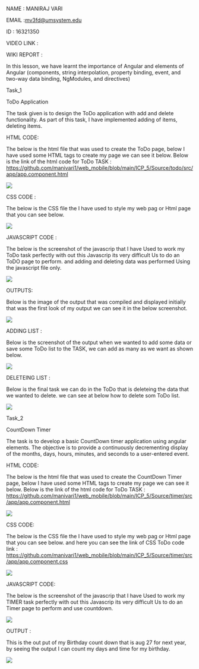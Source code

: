 NAME : MANIRAJ VARI

EMAIL :mv3fd@umsystem.edu

ID : 16321350

VIDEO LINK :

WIKI REPORT :


In this lesson, we have learnt the importance of Angular and elements of Angular (components, string interpolation, property binding, event, and two-way data binding, NgModules, and directives)

Task_1

ToDo Application

The task given is to design the ToDo application with add and delete functionality. As part of this task, I have implemented adding of items, deleting items.

HTML CODE:

 The below is the html file that was used to create the ToDo page, below I have used some HTML tags to create my page we can see it below. Below is the link of the html code for ToDo TASK : https://github.com/manivari1/web_mobile/blob/main/ICP_5/Source/todo/src/app/app.component.html

![](https://github.com/UMKC-APL-WebMobileProgramming/ICP5-manivari1/blob/a19a7baa2c8b1d4202848d9c65a835c7aca475ed/ICP_5/Documentation/TODOHTML.png)

CSS CODE : 

The below is the CSS file the I have used to style my web pag or Html page that you can see below.

![](https://github.com/UMKC-APL-WebMobileProgramming/ICP5-manivari1/blob/a19a7baa2c8b1d4202848d9c65a835c7aca475ed/ICP_5/Documentation/TODOCSS.png)

JAVASCRIPT CODE :

The below is the screenshot of the javascrip that I have Used to work my ToDo task perfectly with out this Javascrip its very difficult Us to do an ToDO page to perform. and adding and deleting data was performed Using the javascript file only.

![](https://github.com/UMKC-APL-WebMobileProgramming/ICP5-manivari1/blob/31dbc16dc51135ba2cf5fac1db47eb005f70a7a5/ICP_5/Documentation/JS.png)

OUTPUTS:

Below is the image of the output that was compiled and displayed initially that was the first look of my output we can see it in the below screenshot.


![](https://github.com/UMKC-APL-WebMobileProgramming/ICP5-manivari1/blob/a19a7baa2c8b1d4202848d9c65a835c7aca475ed/ICP_5/Documentation/OP1.png)

ADDING LIST :

Below is the screenshot of the output when we wanted to add some data or save some ToDo list to the TASK, we can add as many as we want as shown below.


![](https://github.com/UMKC-APL-WebMobileProgramming/ICP5-manivari1/blob/a19a7baa2c8b1d4202848d9c65a835c7aca475ed/ICP_5/Documentation/OP2.png)

DELETEING LIST :

Below is the final task we can do in the ToDo that is deleteing the data that we wanted to delete. we can see at below how to delete som ToDo list.


![](https://github.com/UMKC-APL-WebMobileProgramming/ICP5-manivari1/blob/a19a7baa2c8b1d4202848d9c65a835c7aca475ed/ICP_5/Documentation/OP3.png)

Task_2

CountDown Timer

The task is to develop a basic CountDown timer application using angular elements. The objective is to provide a continuously decrementing display of the months, days, hours, minutes, and seconds to a user-entered event.

HTML CODE:

 The below is the html file that was used to create the CountDown Timer page, below I have used some HTML tags to create my page we can see it below. Below is the link of the html code for ToDo TASK : https://github.com/manivari1/web_mobile/blob/main/ICP_5/Source/timer/src/app/app.component.html


![](https://github.com/UMKC-APL-WebMobileProgramming/ICP5-manivari1/blob/a19a7baa2c8b1d4202848d9c65a835c7aca475ed/ICP_5/Documentation/htmltodo.png)

CSS CODE:

The below is the CSS file the I have used to style my web pag or Html page that you can see below. and here you can see the link of CSS ToDo code link : https://github.com/manivari1/web_mobile/blob/main/ICP_5/Source/timer/src/app/app.component.css


![](https://github.com/UMKC-APL-WebMobileProgramming/ICP5-manivari1/blob/a19a7baa2c8b1d4202848d9c65a835c7aca475ed/ICP_5/Documentation/csstodo.png)

JAVASCRIPT CODE:

The below is the screenshot of the javascrip that I have Used to work my TIMER task perfectly with out this Javascrip its very difficult Us to do an Timer page to perform and use countdown.

![](https://github.com/UMKC-APL-WebMobileProgramming/ICP5-manivari1/blob/a19a7baa2c8b1d4202848d9c65a835c7aca475ed/ICP_5/Documentation/jstodo.png)

OUTPUT :

This is the out put of my Birthday count down that is aug 27 for next year, by seeing the output I can count my days and time for my birthday.

![](https://github.com/UMKC-APL-WebMobileProgramming/ICP5-manivari1/blob/a19a7baa2c8b1d4202848d9c65a835c7aca475ed/ICP_5/Documentation/outtodo.png)

